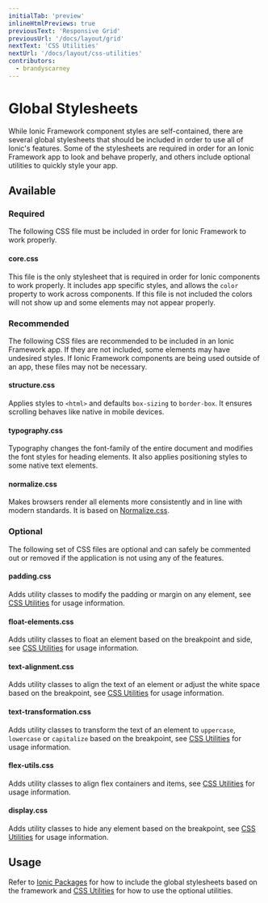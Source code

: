 ```yaml
---
initialTab: 'preview'
inlineHtmlPreviews: true
previousText: 'Responsive Grid'
previousUrl: '/docs/layout/grid'
nextText: 'CSS Utilities'
nextUrl: '/docs/layout/css-utilities'
contributors:
  - brandyscarney
---
```


# Global Stylesheets

While Ionic Framework component styles are self-contained, there are several global stylesheets that should be included in order to use all of Ionic's features. Some of the stylesheets are required in order for an Ionic Framework app to look and behave properly, and others include optional utilities to quickly style your app.

## Available

### Required

The following CSS file must be included in order for Ionic Framework to work properly.

#### core.css

This file is the only stylesheet that is required in order for Ionic components to work properly. It includes app specific styles, and allows the `color` property to work across components. If this file is not included the colors will not show up and some elements may not appear properly.


### Recommended

The following CSS files are recommended to be included in an Ionic Framework app. If they are not included, some elements may have undesired styles. If Ionic Framework components are being used outside of an app, these files may not be necessary.

#### structure.css

Applies styles to `<html>` and defaults `box-sizing` to `border-box`. It ensures scrolling behaves like native in mobile devices.

#### typography.css

Typography changes the font-family of the entire document and modifies the font styles for heading elements. It also applies positioning styles to some native text elements.

#### normalize.css

Makes browsers render all elements more consistently and in line with modern standards. It is based on [Normalize.css](https://necolas.github.io/normalize.css/).


### Optional

The following set of CSS files are optional and can safely be commented out or removed if the application is not using any of the features.

#### padding.css

Adds utility classes to modify the padding or margin on any element, see [CSS Utilities](./css-utilities#content-space) for usage information.

#### float-elements.css

Adds utility classes to float an element based on the breakpoint and side, see [CSS Utilities](./css-utilities#element-placement) for usage information.

#### text-alignment.css

Adds utility classes to align the text of an element or adjust the white space based on the breakpoint, see [CSS Utilities](./css-utilities#text-alignment) for usage information.

#### text-transformation.css

Adds utility classes to transform the text of an element to `uppercase`, `lowercase` or `capitalize` based on the breakpoint, see [CSS Utilities](./css-utilities#text-transformation) for usage information.

#### flex-utils.css

Adds utility classes to align flex containers and items, see [CSS Utilities](./css-utilities#flex-properties) for usage information.

#### display.css

Adds utility classes to hide any element based on the breakpoint, see [CSS Utilities](./css-utilities#element-display) for usage information.


## Usage

Refer to [Ionic Packages](../installation/cdn) for how to include the global stylesheets based on the framework and [CSS Utilities](./css-utilities) for how to use the optional utilities.